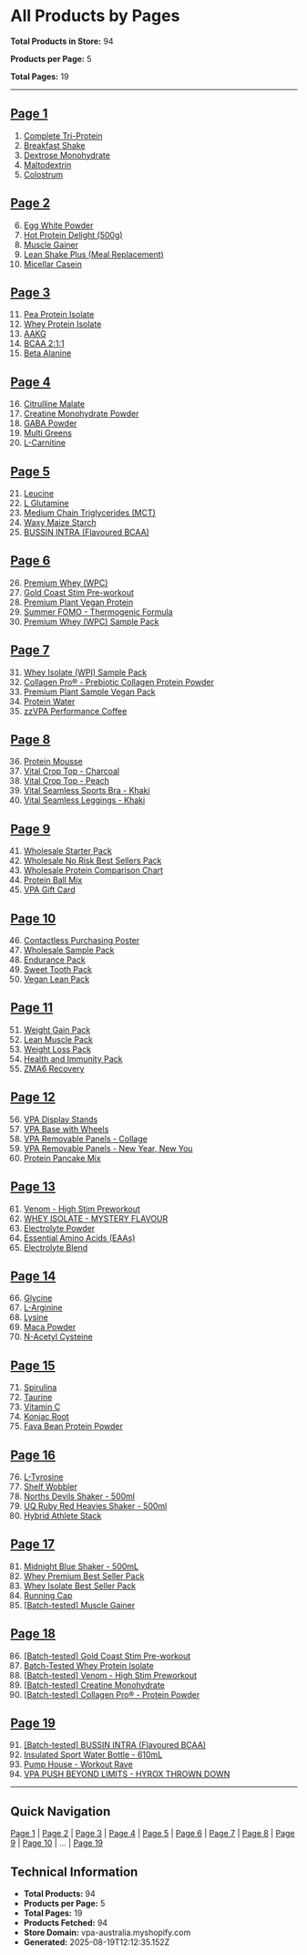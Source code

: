 # All Products by Pages

**Total Products in Store:** 94

**Products per Page:** 5

**Total Pages:** 19

---

## [Page 1](/api/products/markdown/1)

1. [Complete Tri-Protein](https://www.vpa.com.au/products/complete-tri-protein-33)
2. [Breakfast Shake](https://www.vpa.com.au/products/breakfast-shake)
3. [Dextrose Monohydrate](https://www.vpa.com.au/products/dextrose-monohydrate)
4. [Maltodextrin](https://www.vpa.com.au/products/maltodextrin)
5. [Colostrum](https://www.vpa.com.au/products/colostrum)

## [Page 2](/api/products/markdown/2)

6. [Egg White Powder](https://www.vpa.com.au/products/egg-protein)
7. [Hot Protein Delight (500g)](https://www.vpa.com.au/products/hot-protein-delight)
8. [Muscle Gainer](https://www.vpa.com.au/products/muscle-gainer)
9. [Lean Shake Plus (Meal Replacement)](https://www.vpa.com.au/products/lean-shake-plus-meal-replacement)
10. [Micellar Casein](https://www.vpa.com.au/products/micellar-casein)

## [Page 3](/api/products/markdown/3)

11. [Pea Protein Isolate](https://www.vpa.com.au/products/pea-protein-isolate)
12. [Whey Protein Isolate](https://www.vpa.com.au/products/whey-isolate-protein-powder)
13. [AAKG](https://www.vpa.com.au/products/aakg)
14. [BCAA 2:1:1](https://www.vpa.com.au/products/bcaa-2-1-1)
15. [Beta Alanine](https://www.vpa.com.au/products/beta-alanine)

## [Page 4](/api/products/markdown/4)

16. [Citrulline Malate](https://www.vpa.com.au/products/citrulline-malate)
17. [Creatine Monohydrate Powder](https://www.vpa.com.au/products/creatine-monohydrate)
18. [GABA Powder](https://www.vpa.com.au/products/gaba-powder)
19. [Multi Greens](https://www.vpa.com.au/products/multi-greens)
20. [L-Carnitine](https://www.vpa.com.au/products/l-carnitine)

## [Page 5](/api/products/markdown/5)

21. [Leucine](https://www.vpa.com.au/products/leucine)
22. [L Glutamine](https://www.vpa.com.au/products/l-glutamine)
23. [Medium Chain Triglycerides (MCT)](https://www.vpa.com.au/products/medium-chain-triglycerides-mct)
24. [Waxy Maize Starch](https://www.vpa.com.au/products/waxy-maize-starch)
25. [BUSSIN INTRA (Flavoured BCAA)](https://www.vpa.com.au/products/bcaa-7000)

## [Page 6](/api/products/markdown/6)

26. [Premium Whey (WPC)](https://www.vpa.com.au/products/premium-whey-wpc)
27. [Gold Coast Stim Pre-workout](https://www.vpa.com.au/products/gold-coast-stim-pre-workout)
28. [Premium Plant Vegan Protein](https://www.vpa.com.au/products/premium-plant-vegan-protein)
29. [Summer FOMO - Thermogenic Formula](https://www.vpa.com.au/products/summer-fomo)
30. [Premium Whey (WPC) Sample Pack](https://www.vpa.com.au/products/premium-whey-wpc-sample-pack-14-samples)

## [Page 7](/api/products/markdown/7)

31. [Whey Isolate (WPI) Sample Pack](https://www.vpa.com.au/products/whey-isolate-wpi-sample-pack-14-samples)
32. [Collagen Pro® - Prebiotic Collagen Protein Powder](https://www.vpa.com.au/products/collagen-pro)
33. [Premium Plant Sample Vegan Pack](https://www.vpa.com.au/products/premium-plant-sample-vegan-pack-12-flavour-samples)
34. [Protein Water](https://www.vpa.com.au/products/protein-water)
35. [zzVPA Performance Coffee](https://vpa-australia.myshopify.com/products/vpa-performance-coffee)

## [Page 8](/api/products/markdown/8)

36. [Protein Mousse](https://www.vpa.com.au/products/protein-mousse-500g)
37. [Vital Crop Top - Charcoal](https://www.vpa.com.au/products/vital-crop-top-charcoal)
38. [Vital Crop Top - Peach](https://www.vpa.com.au/products/vital-crop-top-peach)
39. [Vital Seamless Sports Bra - Khaki](https://www.vpa.com.au/products/khaki-vital-seamless-sports-bra)
40. [Vital Seamless Leggings  - Khaki](https://www.vpa.com.au/products/khaki-vital-seamless-leggings)

## [Page 9](/api/products/markdown/9)

41. [Wholesale Starter Pack](https://vpa-australia.myshopify.com/products/wholesale-starter-pack)
42. [Wholesale No Risk Best Sellers Pack](https://vpa-australia.myshopify.com/products/wholesale-no-risk-best-sellers-pack)
43. [Wholesale Protein Comparison Chart](https://vpa-australia.myshopify.com/products/wholesale-protein-comparison-chart)
44. [Protein Ball Mix](https://www.vpa.com.au/products/protein-ball-mix)
45. [VPA Gift Card](https://www.vpa.com.au/products/gift-card)

## [Page 10](/api/products/markdown/10)

46. [Contactless Purchasing Poster](https://vpa-australia.myshopify.com/products/contactless-purchasing-poster)
47. [Wholesale Sample Pack](https://vpa-australia.myshopify.com/products/wholesale-sample-pack)
48. [Endurance Pack](https://www.vpa.com.au/products/endurance-pack)
49. [Sweet Tooth Pack](https://www.vpa.com.au/products/sweet-tooth-pack)
50. [Vegan Lean Pack](https://www.vpa.com.au/products/vegan-lean-pack)

## [Page 11](/api/products/markdown/11)

51. [Weight Gain Pack](https://www.vpa.com.au/products/weight-gain-pack)
52. [Lean Muscle Pack](https://www.vpa.com.au/products/lean-muscle-pack)
53. [Weight Loss Pack](https://www.vpa.com.au/products/weight-loss-pack)
54. [Health and Immunity Pack](https://www.vpa.com.au/products/health-immunity-pack)
55. [ZMA6 Recovery](https://www.vpa.com.au/products/zma6-recovery)

## [Page 12](/api/products/markdown/12)

56. [VPA Display Stands](https://vpa-australia.myshopify.com/products/wholesale-cardboard-stands)
57. [VPA Base with Wheels](https://www.vpa.com.au/products/vpa-base-with-wheels-expansion)
58. [VPA Removable Panels - Collage](https://www.vpa.com.au/products/vpa-removable-panels-elevate-your-training)
59. [VPA Removable Panels - New Year, New You](https://www.vpa.com.au/products/vpa-removable-panels-new-year-new-you)
60. [Protein Pancake Mix](https://www.vpa.com.au/products/protein-pancake-mix)

## [Page 13](/api/products/markdown/13)

61. [Venom - High Stim Preworkout](https://www.vpa.com.au/products/venom-pre-workout)
62. [WHEY ISOLATE - MYSTERY FLAVOUR](https://vpa-australia.myshopify.com/products/1kg-whey-isolate-mystery-flavour)
63. [Electrolyte Powder](https://www.vpa.com.au/products/electrolyte-powder-1kg)
64. [Essential Amino Acids (EAAs)](https://www.vpa.com.au/products/essential-amino-acids)
65. [Electrolyte Blend](https://www.vpa.com.au/products/electrolyte-blend)

## [Page 14](/api/products/markdown/14)

66. [Glycine](https://www.vpa.com.au/products/glycine)
67. [L-Arginine](https://www.vpa.com.au/products/l-arginine)
68. [Lysine](https://www.vpa.com.au/products/lysine)
69. [Maca Powder](https://www.vpa.com.au/products/maca-powder)
70. [N-Acetyl Cysteine](https://www.vpa.com.au/products/n-acetyl-cysteine)

## [Page 15](/api/products/markdown/15)

71. [Spirulina](https://www.vpa.com.au/products/spirulina)
72. [Taurine](https://www.vpa.com.au/products/taurine)
73. [Vitamin C](https://www.vpa.com.au/products/vitamin-c)
74. [Konjac Root](https://www.vpa.com.au/products/konjac-root)
75. [Fava Bean Protein Powder](https://www.vpa.com.au/products/fava-bean-protein-powder)

## [Page 16](/api/products/markdown/16)

76. [L-Tyrosine](https://www.vpa.com.au/products/l-tyrosine)
77. [Shelf Wobbler](https://vpa-australia.myshopify.com/products/shelf-wobbler)
78. [Norths Devils Shaker - 500ml](https://www.vpa.com.au/products/north-devils-shaker-500ml)
79. [UQ Ruby Red Heavies Shaker - 500ml](https://www.vpa.com.au/products/uq-ruby-red-heavies-shaker-500ml)
80. [Hybrid Athlete Stack](https://www.vpa.com.au/products/hybrid-athlete-stack)

## [Page 17](/api/products/markdown/17)

81. [Midnight Blue Shaker - 500mL](https://www.vpa.com.au/products/midnight-shaker-500ml)
82. [Whey Premium Best Seller Pack](https://www.vpa.com.au/products/whey-premium-best-seller-pack)
83. [Whey Isolate Best Seller Pack](https://www.vpa.com.au/products/whey-isolate-best-seller-pack)
84. [Running Cap](https://www.vpa.com.au/products/running-cap)
85. [[Batch-tested] Muscle Gainer](https://www.vpa.com.au/products/batch-tested-muscle-gainer)

## [Page 18](/api/products/markdown/18)

86. [[Batch-tested] Gold Coast Stim Pre-workout](https://www.vpa.com.au/products/batch-tested-gold-coast-stim-pre-workout)
87. [Batch-Tested Whey Protein Isolate](https://www.vpa.com.au/products/batch-tested-whey-protein-isolate-protein-powder)
88. [[Batch-tested] Venom - High Stim Preworkout](https://www.vpa.com.au/products/batch-tested-venom-high-stim-preworkout)
89. [[Batch-tested] Creatine Monohydrate](https://www.vpa.com.au/products/batch-tested-creatine-monohydrate)
90. [[Batch-tested] Collagen Pro® - Protein Powder](https://www.vpa.com.au/products/batch-tested-collagen-pro-r-protein-powder)

## [Page 19](/api/products/markdown/19)

91. [[Batch-tested] BUSSIN INTRA (Flavoured BCAA)](https://www.vpa.com.au/products/batch-tested-bussin-intra-flavoured-bcaa)
92. [Insulated Sport Water Bottle - 610mL](https://www.vpa.com.au/products/insulated-sport-water-bottle-610ml)
93. [Pump House - Workout Rave](https://www.vpa.com.au/products/pump-house-workout-rave)
94. [VPA PUSH BEYOND LIMITS - HYROX THROWN DOWN](https://www.vpa.com.au/products/vpa-push-beyond-limits-hyrox-thrown-down)

---

## Quick Navigation

[Page 1](/api/products/markdown/1) | [Page 2](/api/products/markdown/2) | [Page 3](/api/products/markdown/3) | [Page 4](/api/products/markdown/4) | [Page 5](/api/products/markdown/5) | [Page 6](/api/products/markdown/6) | [Page 7](/api/products/markdown/7) | [Page 8](/api/products/markdown/8) | [Page 9](/api/products/markdown/9) | [Page 10](/api/products/markdown/10) | ... | [Page 19](/api/products/markdown/19)

## Technical Information

- **Total Products:** 94
- **Products per Page:** 5
- **Total Pages:** 19
- **Products Fetched:** 94
- **Store Domain:** vpa-australia.myshopify.com
- **Generated:** 2025-08-19T12:12:35.152Z


